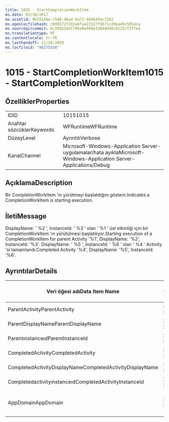 ```yaml
---
title: 1015 - StartCompletionWorkItem
ms.date: 03/30/2017
ms.assetid: 96fd1d4e-c5d0-46ad-8a71-4b4b49ac7262
ms.openlocfilehash: c0d8572f192a8faa22327fd671cd9ea49c5054ca
ms.sourcegitcommit: bc293b14af795e0e999e3304dd40c0222cf2ffe4
ms.translationtype: MT
ms.contentlocale: tr-TR
ms.lasthandoff: 11/26/2020
ms.locfileid: "96275550"
---
```

# <a name="1015---startcompletionworkitem"></a><span data-ttu-id="9679e-102">1015 - StartCompletionWorkItem</span><span class="sxs-lookup"><span data-stu-id="9679e-102">1015 - StartCompletionWorkItem</span></span>

## <a name="properties"></a><span data-ttu-id="9679e-103">Özellikler</span><span class="sxs-lookup"><span data-stu-id="9679e-103">Properties</span></span>  
  
|||  
|-|-|  
|<span data-ttu-id="9679e-104">ID</span><span class="sxs-lookup"><span data-stu-id="9679e-104">ID</span></span>|<span data-ttu-id="9679e-105">1015</span><span class="sxs-lookup"><span data-stu-id="9679e-105">1015</span></span>|  
|<span data-ttu-id="9679e-106">Anahtar sözcükler</span><span class="sxs-lookup"><span data-stu-id="9679e-106">Keywords</span></span>|<span data-ttu-id="9679e-107">WFRuntime</span><span class="sxs-lookup"><span data-stu-id="9679e-107">WFRuntime</span></span>|  
|<span data-ttu-id="9679e-108">Düzey</span><span class="sxs-lookup"><span data-stu-id="9679e-108">Level</span></span>|<span data-ttu-id="9679e-109">Ayrıntılı</span><span class="sxs-lookup"><span data-stu-id="9679e-109">Verbose</span></span>|  
|<span data-ttu-id="9679e-110">Kanal</span><span class="sxs-lookup"><span data-stu-id="9679e-110">Channel</span></span>|<span data-ttu-id="9679e-111">Microsoft-Windows-Application Server-uygulamalar/hata ayıkla</span><span class="sxs-lookup"><span data-stu-id="9679e-111">Microsoft-Windows-Application Server-Applications/Debug</span></span>|  
  
## <a name="description"></a><span data-ttu-id="9679e-112">Açıklama</span><span class="sxs-lookup"><span data-stu-id="9679e-112">Description</span></span>  

 <span data-ttu-id="9679e-113">Bir CompletionWorkItem 'ın yürütmeyi başlatdığını gösterir.</span><span class="sxs-lookup"><span data-stu-id="9679e-113">Indicates a CompletionWorkItem is starting execution.</span></span>  
  
## <a name="message"></a><span data-ttu-id="9679e-114">İleti</span><span class="sxs-lookup"><span data-stu-id="9679e-114">Message</span></span>  

 <span data-ttu-id="9679e-115">DisplayName: ' %2 ', InstanceId: ' %3 ' olan ' %1 ' üst etkinliği için bir CompletionWorkItem 'ın yürütülmesi başlatılıyor.</span><span class="sxs-lookup"><span data-stu-id="9679e-115">Starting execution of a CompletionWorkItem for parent Activity '%1', DisplayName: '%2', InstanceId: '%3'.</span></span> <span data-ttu-id="9679e-116">DisplayName: ' %5 ', InstanceId: ' %6 ' olan ' %4 ' Activity 'si tamamlandı.</span><span class="sxs-lookup"><span data-stu-id="9679e-116">Completed Activity '%4', DisplayName: '%5', InstanceId: '%6'.</span></span>  
  
## <a name="details"></a><span data-ttu-id="9679e-117">Ayrıntılar</span><span class="sxs-lookup"><span data-stu-id="9679e-117">Details</span></span>  
  
|<span data-ttu-id="9679e-118">Veri öğesi adı</span><span class="sxs-lookup"><span data-stu-id="9679e-118">Data Item Name</span></span>|<span data-ttu-id="9679e-119">Veri öğesi türü</span><span class="sxs-lookup"><span data-stu-id="9679e-119">Data Item Type</span></span>|<span data-ttu-id="9679e-120">Açıklama</span><span class="sxs-lookup"><span data-stu-id="9679e-120">Description</span></span>|  
|--------------------|--------------------|-----------------|  
|<span data-ttu-id="9679e-121">ParentActivity</span><span class="sxs-lookup"><span data-stu-id="9679e-121">ParentActivity</span></span>|<span data-ttu-id="9679e-122">xs: String</span><span class="sxs-lookup"><span data-stu-id="9679e-122">xs:string</span></span>|<span data-ttu-id="9679e-123">Üst etkinliğin tür adı.</span><span class="sxs-lookup"><span data-stu-id="9679e-123">The type name of the parent activity.</span></span>|  
|<span data-ttu-id="9679e-124">ParentDisplayName</span><span class="sxs-lookup"><span data-stu-id="9679e-124">ParentDisplayName</span></span>|<span data-ttu-id="9679e-125">xs: String</span><span class="sxs-lookup"><span data-stu-id="9679e-125">xs:string</span></span>|<span data-ttu-id="9679e-126">Ana etkinliğin görünen adı.</span><span class="sxs-lookup"><span data-stu-id="9679e-126">The display name of the parent activity.</span></span>|  
|<span data-ttu-id="9679e-127">Parentınstanceıd</span><span class="sxs-lookup"><span data-stu-id="9679e-127">ParentInstanceId</span></span>|<span data-ttu-id="9679e-128">xs: String</span><span class="sxs-lookup"><span data-stu-id="9679e-128">xs:string</span></span>|<span data-ttu-id="9679e-129">Ana etkinliğin örnek kimliği.</span><span class="sxs-lookup"><span data-stu-id="9679e-129">The instance id of the parent activity.</span></span>|  
|<span data-ttu-id="9679e-130">CompletedActivity</span><span class="sxs-lookup"><span data-stu-id="9679e-130">CompletedActivity</span></span>|<span data-ttu-id="9679e-131">xs: String</span><span class="sxs-lookup"><span data-stu-id="9679e-131">xs:string</span></span>|<span data-ttu-id="9679e-132">Tamamlanan etkinliğin tür adı.</span><span class="sxs-lookup"><span data-stu-id="9679e-132">The type name of the completed activity.</span></span>|  
|<span data-ttu-id="9679e-133">CompletedActivityDisplayName</span><span class="sxs-lookup"><span data-stu-id="9679e-133">CompletedActivityDisplayName</span></span>|<span data-ttu-id="9679e-134">xs: String</span><span class="sxs-lookup"><span data-stu-id="9679e-134">xs:string</span></span>|<span data-ttu-id="9679e-135">Tamamlanan etkinliğin görünen adı.</span><span class="sxs-lookup"><span data-stu-id="9679e-135">The display name of the completed activity.</span></span>|  
|<span data-ttu-id="9679e-136">Completedactivityınstanceıd</span><span class="sxs-lookup"><span data-stu-id="9679e-136">CompletedActivityInstanceId</span></span>|<span data-ttu-id="9679e-137">xs: String</span><span class="sxs-lookup"><span data-stu-id="9679e-137">xs:string</span></span>|<span data-ttu-id="9679e-138">Tamamlanan etkinliğin örnek kimliği.</span><span class="sxs-lookup"><span data-stu-id="9679e-138">The instance id of the completed activity.</span></span>|  
|<span data-ttu-id="9679e-139">AppDomain</span><span class="sxs-lookup"><span data-stu-id="9679e-139">AppDomain</span></span>|<span data-ttu-id="9679e-140">xs: String</span><span class="sxs-lookup"><span data-stu-id="9679e-140">xs:string</span></span>|<span data-ttu-id="9679e-141">AppDomain. CurrentDomain. FriendlyName tarafından döndürülen dize.</span><span class="sxs-lookup"><span data-stu-id="9679e-141">The string returned by AppDomain.CurrentDomain.FriendlyName.</span></span>|
